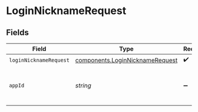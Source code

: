 # LoginNicknameRequest


## Fields

| Field                                                                              | Type                                                                               | Required                                                                           | Description                                                                        | Example                                                                            |
| ---------------------------------------------------------------------------------- | ---------------------------------------------------------------------------------- | ---------------------------------------------------------------------------------- | ---------------------------------------------------------------------------------- | ---------------------------------------------------------------------------------- |
| `loginNicknameRequest`                                                             | [components.LoginNicknameRequest](../../models/components/loginnicknamerequest.md) | :heavy_check_mark:                                                                 | N/A                                                                                |                                                                                    |
| `appId`                                                                            | *string*                                                                           | :heavy_minus_sign:                                                                 | N/A                                                                                | app-af469a92-5b45-4565-b3c4-b79878de67d2                                           |